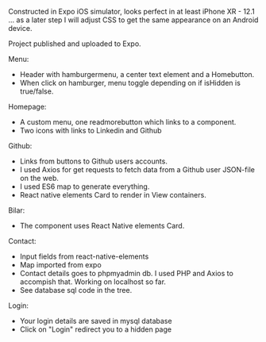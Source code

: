 Constructed in Expo iOS simulator, looks perfect in at least iPhone XR - 12.1 ... as a later step I will adjust CSS to get the same appearance on an Android device.

Project published and uploaded to Expo.

Menu:
* Header with hamburgermenu, a center text element and a Homebutton.
* When click on hamburger, menu toggle depending on if isHidden is true/false.

Homepage: 
* A custom menu, one readmorebutton which links to a component.
* Two icons with links to Linkedin and Github

Github:
* Links from buttons to Github users accounts.
* I used Axios for get requests to fetch data from a Github user JSON-file on the web. 
* I used ES6 map to generate everything.
* React native elements Card to render in View containers.

Bilar: 
* The component uses React Native elements Card. 

Contact:
* Input fields from react-native-elements
* Map imported from expo
* Contact details goes to phpmyadmin db. I used PHP and Axios to accompish   that. Working on localhost so far.
* See database sql code in the tree.

Login:
* Your login details are saved in mysql database
* Click on "Login" redirect you to a hidden page
